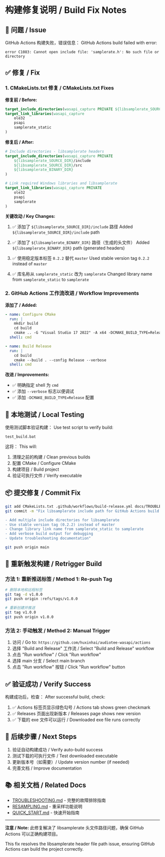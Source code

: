 # 构建修复说明 / Build Fix Notes

## 🐛 问题 / Issue

GitHub Actions 构建失败，错误信息：
GitHub Actions build failed with error:

```
error C1083: Cannot open include file: 'samplerate.h': No such file or directory
```

## ✅ 修复 / Fix

### 1. CMakeLists.txt 修复 / CMakeLists.txt Fixes

**修复前 / Before:**
```cmake
target_include_directories(wasapi_capture PRIVATE ${libsamplerate_SOURCE_DIR}/src)
target_link_libraries(wasapi_capture
    ole32
    psapi
    samplerate_static  
)
```

**修复后 / After:**
```cmake
# Include directories - libsamplerate headers
target_include_directories(wasapi_capture PRIVATE 
    ${libsamplerate_SOURCE_DIR}/include
    ${libsamplerate_SOURCE_DIR}/src
    ${libsamplerate_BINARY_DIR}
)

# Link required Windows libraries and libsamplerate
target_link_libraries(wasapi_capture PRIVATE
    ole32
    psapi
    samplerate
)
```

**关键改动 / Key Changes:**
1. ✅ 添加了 `${libsamplerate_SOURCE_DIR}/include` 路径
   Added `${libsamplerate_SOURCE_DIR}/include` path
   
2. ✅ 添加了 `${libsamplerate_BINARY_DIR}` 路径（生成的头文件）
   Added `${libsamplerate_BINARY_DIR}` path (generated headers)
   
3. ✅ 使用稳定版本标签 `0.2.2` 替代 `master`
   Used stable version tag `0.2.2` instead of `master`
   
4. ✅ 库名称从 `samplerate_static` 改为 `samplerate`
   Changed library name from `samplerate_static` to `samplerate`

### 2. GitHub Actions 工作流改进 / Workflow Improvements

**添加了 / Added:**
```yaml
- name: Configure CMake
  run: |
    mkdir build
    cd build
    cmake .. -G "Visual Studio 17 2022" -A x64 -DCMAKE_BUILD_TYPE=Release
  shell: cmd

- name: Build Release
  run: |
    cd build
    cmake --build . --config Release --verbose
  shell: cmd
```

**改进 / Improvements:**
- ✅ 明确指定 shell 为 `cmd`
- ✅ 添加 `--verbose` 标志以便调试
- ✅ 添加 `-DCMAKE_BUILD_TYPE=Release` 配置

## 🧪 本地测试 / Local Testing

使用测试脚本验证构建：
Use test script to verify build:

```batch
test_build.bat
```

这将：
This will:
1. 清理之前的构建 / Clean previous builds
2. 配置 CMake / Configure CMake  
3. 构建项目 / Build project
4. 验证可执行文件 / Verify executable

## 📦 提交修复 / Commit Fix

```bash
git add CMakeLists.txt .github/workflows/build-release.yml docs/TROUBLESHOOTING.md test_build.bat BUILD_FIX.md
git commit -m "Fix libsamplerate include path for GitHub Actions build

- Add multiple include directories for libsamplerate
- Use stable version tag (0.2.2) instead of master
- Change library link name from samplerate_static to samplerate
- Add verbose build output for debugging
- Update troubleshooting documentation"

git push origin main
```

## 🔄 重新触发构建 / Retrigger Build

### 方法 1: 重新推送标签 / Method 1: Re-push Tag

```bash
# 删除本地和远程标签
git tag -d v1.0.0
git push origin :refs/tags/v1.0.0

# 重新创建并推送
git tag v1.0.0
git push origin v1.0.0
```

### 方法 2: 手动触发 / Method 2: Manual Trigger

1. 访问 / Go to: `https://github.com/huxinhai/audiotee-wasapi/actions`
2. 选择 "Build and Release" 工作流 / Select "Build and Release" workflow
3. 点击 "Run workflow" / Click "Run workflow"
4. 选择 main 分支 / Select main branch
5. 点击 "Run workflow" 按钮 / Click "Run workflow" button

## ✅ 验证成功 / Verify Success

构建成功后，检查：
After successful build, check:

1. ✅ Actions 标签页显示绿色勾号 / Actions tab shows green checkmark
2. ✅ Releases 页面出现新版本 / Releases page shows new version
3. ✅ 下载的 exe 文件可以运行 / Downloaded exe file runs correctly

## 🎯 后续步骤 / Next Steps

1. 验证自动构建成功 / Verify auto-build success
2. 测试下载的可执行文件 / Test downloaded executable
3. 更新版本号（如需要）/ Update version number (if needed)
4. 完善文档 / Improve documentation

## 📚 相关文档 / Related Docs

- [TROUBLESHOOTING.md](docs/TROUBLESHOOTING.md) - 完整的故障排除指南
- [RESAMPLING.md](docs/RESAMPLING.md) - 重采样功能说明
- [QUICK_START.md](docs/QUICK_START.md) - 快速开始指南

---

**注意 / Note:** 此修复解决了 libsamplerate 头文件路径问题，确保 GitHub Actions 可以正确构建项目。

This fix resolves the libsamplerate header file path issue, ensuring GitHub Actions can build the project correctly.

